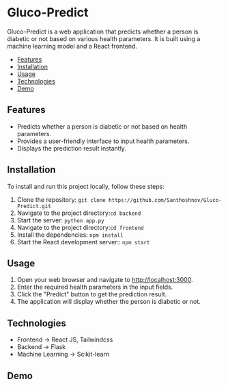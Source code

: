 # Gluco-Predict

Gluco-Predict is a web application that predicts whether a person is diabetic or not based on various health parameters. It is built using a machine learning model and a React frontend.

- [Features](#features)
- [Installation](#installation)
- [Usage](#usage)
- [Technologies](#technologies)
- [Demo](#demo)

## Features

- Predicts whether a person is diabetic or not based on health parameters.
- Provides a user-friendly interface to input health parameters.
- Displays the prediction result instantly.


## Installation

To install and run this project locally, follow these steps:

1. Clone the repository: `git clone https://github.com/Santhoshnov/Gluco-Predict.git`
2. Navigate to the project directory:`cd backend`
3. Start the server: `python app.py`
4. Navigate to the project directory:`cd frontend`
5. Install the dependencies: `npm install`
6. Start the React development server:: `npm start`

## Usage

1. Open your web browser and navigate to [http://localhost:3000](http://localhost:3000).
2. Enter the required health parameters in the input fields.
3. Click the "Predict" button to get the prediction result.
4. The application will display whether the person is diabetic or not.

## Technologies

- Frontend -> React JS, Tailwindcss
- Backend -> Flask
- Machine Learning -> Scikit-learn

## Demo

